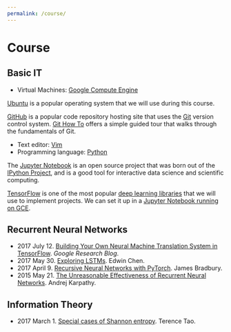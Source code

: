 ```yaml
---
permalink: /course/
---
```

# Course

## Basic IT

* Virtual Machines: [Google Compute Engine](http://realai.org/course/GCE/)

[Ubuntu](https://www.ubuntu.com/) is a popular operating system that we will use during this course.

[GitHub](https://github.com/) is a popular code repository hosting site that uses the [Git](https://git-scm.com/) version control system. [Git How To](https://githowto.com/) offers a simple guided tour that walks through the fundamentals of Git.

* Text editor: [Vim](http://realai.org/course/tools/vim/)
* Programming language: [Python](http://realai.org/course/python/)

The [Jupyter Notebook](http://jupyter.org/) is an open source project that was born out of the [IPython Project](https://ipython.org/), and is a good tool for interactive data science and scientific computing.

[TensorFlow](https://www.tensorflow.org/) is one of the most popular [deep learning libraries](http://realai.org/course/lib/) that we will use to implement projects. We can set it up in a [Jupyter Notebook running on GCE](http://realai.org/course/GCE/jupyter/).

## Recurrent Neural Networks

* 2017 July 12. [Building Your Own Neural Machine Translation System in TensorFlow](https://research.googleblog.com/2017/07/building-your-own-neural-machine.html). *Google Research Blog*.
* 2017 May 30. [Exploring LSTMs](http://blog.echen.me/2017/05/30/exploring-lstms/). Edwin Chen.
* 2017 April 9. [Recursive Neural Networks with PyTorch](https://devblogs.nvidia.com/parallelforall/recursive-neural-networks-pytorch/). James Bradbury.
* 2015 May 21. [The Unreasonable Effectiveness of Recurrent Neural Networks](http://karpathy.github.io/2015/05/21/rnn-effectiveness/). Andrej Karpathy.

## Information Theory

* 2017 March 1. [Special cases of Shannon entropy](https://terrytao.wordpress.com/2017/03/01/special-cases-of-shannon-entropy/). Terence Tao.
